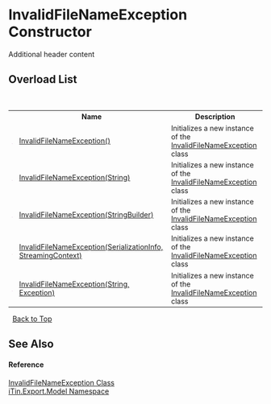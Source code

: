 # InvalidFileNameException Constructor 
Additional header content 


## Overload List
&nbsp;<table><tr><th></th><th>Name</th><th>Description</th></tr><tr><td>![Public method](media/pubmethod.gif "Public method")</td><td><a href="3201febd-2530-bbfa-98da-7e686aa5b01d">InvalidFileNameException()</a></td><td>
Initializes a new instance of the <a href="57a82506-0571-26d0-d298-f672e09a5937">InvalidFileNameException</a> class</td></tr><tr><td>![Public method](media/pubmethod.gif "Public method")</td><td><a href="66cd1633-2224-d92b-01b1-c2f63a255828">InvalidFileNameException(String)</a></td><td>
Initializes a new instance of the <a href="57a82506-0571-26d0-d298-f672e09a5937">InvalidFileNameException</a> class</td></tr><tr><td>![Public method](media/pubmethod.gif "Public method")</td><td><a href="615b1a84-4506-1c2b-642e-dcbc09a5dccb">InvalidFileNameException(StringBuilder)</a></td><td>
Initializes a new instance of the <a href="57a82506-0571-26d0-d298-f672e09a5937">InvalidFileNameException</a> class</td></tr><tr><td>![Protected method](media/protmethod.gif "Protected method")</td><td><a href="edaa3eda-e75e-5358-7251-b4dae728984d">InvalidFileNameException(SerializationInfo, StreamingContext)</a></td><td>
Initializes a new instance of the <a href="57a82506-0571-26d0-d298-f672e09a5937">InvalidFileNameException</a> class</td></tr><tr><td>![Public method](media/pubmethod.gif "Public method")</td><td><a href="ee5dc789-4c6d-638d-ef77-f2e02af88266">InvalidFileNameException(String, Exception)</a></td><td>
Initializes a new instance of the <a href="57a82506-0571-26d0-d298-f672e09a5937">InvalidFileNameException</a> class</td></tr></table>&nbsp;
<a href="#invalidfilenameexception-constructor">Back to Top</a>

## See Also


#### Reference
<a href="57a82506-0571-26d0-d298-f672e09a5937">InvalidFileNameException Class</a><br /><a href="ef57ffcc-e95e-b212-5a46-9aa6f5a3511f">iTin.Export.Model Namespace</a><br />